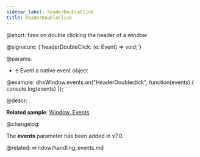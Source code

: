 ```yaml
---
sidebar_label: headerDoubleClick
title: headerDoubleClick
---          
```


@short: fires on double clicking the header of a window

@signature: {'headerDoubleClick: (e: Event) => void;'}

@params:
- e    Event       a native event object 

@example:
dhxWindow.events.on("HeaderDoubleclick", function(events) {
   console.log(events)
});



@descr:

**Related sample**: [Window. Events](https://snippet.dhtmlx.com/jfu4upwd)

@changelog:

The **events** parameter has been added in v7.0.

@related: window/handling_events.md